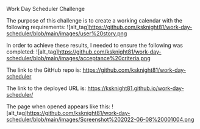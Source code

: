 Work Day Scheduler Challenge

The purpose of this challenge is to create a working calendar with the following requirements:
![alt_tag]https://github.com/ksknight81/work-day-scheduler/blob/main/images/user%20story.png

In order to achieve these results, I needed to ensure the following was completed:
![alt_tag]https://github.com/ksknight81/work-day-scheduler/blob/main/images/acceptance%20criteria.png

The link to the GitHub repo is:  https://github.com/ksknight81/work-day-scheduler

The link to the deployed URL is: https://ksknight81.github.io/work-day-scheduler/

The page when opened appears like this: 
![alt_tag]https://github.com/ksknight81/work-day-scheduler/blob/main/images/Screenshot%202022-06-08%20001004.png

 

